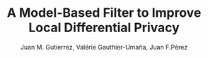 ---
paperId: 4
author: Juan M. Gutierrez, Valérie Gauthier-Umaña, Juan F.Pérez
publicationauthor: Gutierrez, J. M. et al.
title: A Model-Based Filter to Improve Local Differential Privacy
pdf: 
poster: poster_4.pdf
alt: --
type: Poster
topic: Machine Learning
subtopic: Data Privacy
link: https://doi.org/10.52591/lxai202207171
conference: icml
year: 2022
tags: icml-2022
location: Baltimore, Maryland USA
---